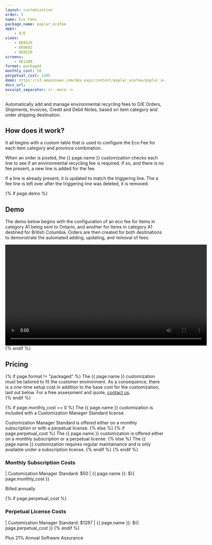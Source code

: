 ```yaml
---
layout: customization
order: 5
name: Eco Fees
package_name: poplar_ecofee
apps:
    - O/E
views:
    - OE0520
    - OE0692
    - OE0220
screens:
    - OE1100
format: packaged
monthly_cost: 50
perpetual_cost: 1395
demo: https://s3.amazonaws.com/dev.expi/content/poplar_ecofee/poplar_ecofee.mp4
docs_url: 
excerpt_separator: <!--more-->
---
```


Automatically add and manage environmental recycling fees to O/E Orders,
Shipments, Invoices, Credit and Debit Notes, based on 
item category and order shipping destination.
<!--more-->

## How does it work?

It all begins with a custom table that is used to configure the Eco Fee for 
each item category and province combination.

When an order is posted, the {{ page.name }} customization checks each line
to see if an environmental recycling fee is required.  If so, and there is no
fee present, a new line is added for the fee.

If a line is already present, it is updated to match the triggering line.  The
a fee line is left over after the triggering line was deleted, it is removed.

{% if page.demo %}
## Demo

The demo below begins with the configuration of an eco fee for items in 
category A1 being sent to Ontario, and another for items in category A1 
destined for British Columbia.  Orders are then created for both destinations
to demonstrate the automated adding, updating, and removal of fees.

<video width="640" controls>
  <source src="{{ page.demo }}" type="video/mp4">
  Your browser doesn't support the video tag.
</video>
{% endif %}

## Pricing

{% if page.format != "packaged" %}
The {{ page.name }} customization must be tailored to fit the customer 
environment. As a consequence, there is a one-time setup cost in addition 
to the base cost for the customization, laid out below. For a free assessment
and quote,  <a href="mailto:chris@poplars.dev">contact us</a>.  
{% endif %}

{% if page.monthly_cost == 0 %}
The {{ page.name }} customization is included with a Customization Manager 
Standard license.  

Customization Manager Standard is offered either on a monthly 
subscription or with a perpetual license.
{% else %}
    {% if page.perpetual_cost %}
The {{ page.name }} customization is offered either on a monthly 
subscription or a perpetual license.
    {% else %}
The {{ page.name }} customization requires regular maintainance and is only
available under a subscription license.
    {% endif %}
{% endif %}

### Monthly Subscription Costs

| Customization Manager Standard: $50
| {{ page.name }}: ${{ page.monthly_cost }}

Billed annually

{% if page.perpetual_cost %}
### Perpetual License Costs

| Customization Manager Standard: $1287
| {{ page.name }}: ${{ page.perpetual_cost }}
{% endif %}

Plus 21% Annual Software Assurance
